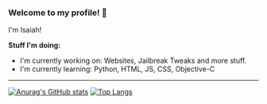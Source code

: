 
### Welcome to my profile! 👋
I'm Isaiah! 

**Stuff I'm doing:**

 - I'm currently working on: Websites, Jailbreak Tweaks and more stuff. 
  - I'm currently learning: Python, HTML, JS, CSS, Objective-C

----




[![Anurag's GitHub stats](https://github-readme-stats.vercel.app/api?username=isaiahangnakak)](https://github.com/anuraghazra/github-readme-stats) 
[![Top Langs](https://github-readme-stats.vercel.app/api/top-langs/?username=isaiahangnakak)](https://github.com/anuraghazra/github-readme-stats)


